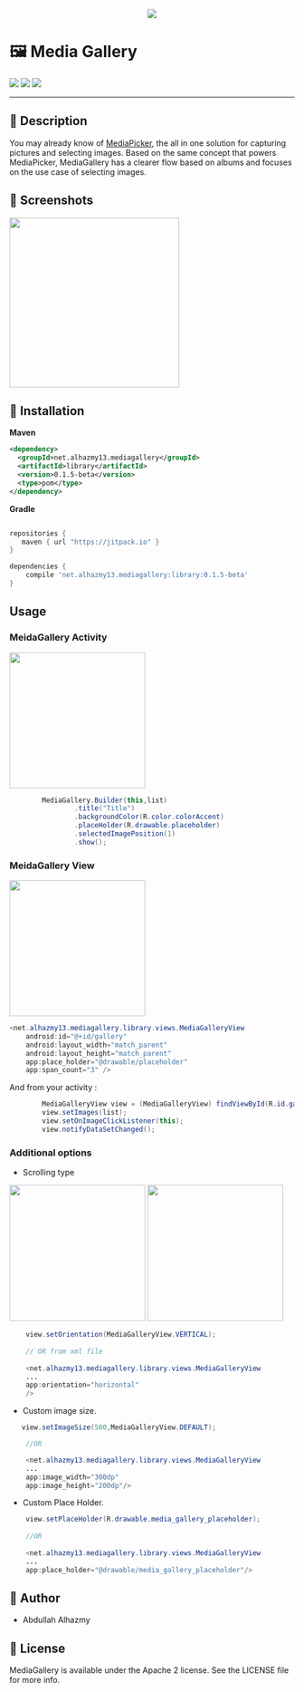 <p align="center">
  <img src="https://cloud.githubusercontent.com/assets/4659608/22895545/f12d3986-f22d-11e6-81b4-dc5376fb76dd.png" >
</p>


# 🖼 Media Gallery
![](https://img.shields.io/badge/Platform-Android-brightgreen.svg)
![](https://img.shields.io/hexpm/l/plug.svg)
![](https://img.shields.io/badge/version-0.1.4_beta-blue.svg)

------
## 📝 Description

You may already know of [MediaPicker](https://github.com/alhazmy13/MediaPicker), the all in one solution for capturing pictures and selecting images. Based on the same concept that powers MediaPicker, MediaGallery has a clearer flow based on albums and focuses on the use case of selecting images.

## 📱 Screenshots 
<img src="https://cloud.githubusercontent.com/assets/4659608/22867461/c77d039e-f199-11e6-8be6-027ae6e7af75.gif" width="300" align="center">


## 🔧 Installation

**Maven**

```xml
<dependency>
  <groupId>net.alhazmy13.mediagallery</groupId>
  <artifactId>library</artifactId>
  <version>0.1.5-beta</version>
  <type>pom</type>
</dependency>
```


**Gradle**

```gradle

repositories {
   maven { url "https://jitpack.io" }
}

dependencies {
	compile 'net.alhazmy13.mediagallery:library:0.1.5-beta'
}
```

## Usage

### MeidaGallery Activity  
<img width="240" src="https://cloud.githubusercontent.com/assets/4659608/22868150/8e43286a-f1a3-11e6-909f-a351ee4e04cc.png" align="center">

```java
        MediaGallery.Builder(this,list)
                .title("Title")
                .backgroundColor(R.color.colorAccent)
                .placeHolder(R.drawable.placeholder)
                .selectedImagePosition(1)
                .show();
```



### MeidaGallery View
<img width="240"  src="https://cloud.githubusercontent.com/assets/4659608/22868151/8e4488b8-f1a3-11e6-819c-8ce420f806ea.png">

 
```java
<net.alhazmy13.mediagallery.library.views.MediaGalleryView
    android:id="@+id/gallery"
    android:layout_width="match_parent"
    android:layout_height="match_parent"
    app:place_holder="@drawable/placeholder"
    app:span_count="3" />

```

And from your activity :

```java
        MediaGalleryView view = (MediaGalleryView) findViewById(R.id.gallery);
        view.setImages(list);
        view.setOnImageClickListener(this);
        view.notifyDataSetChanged();

```

### Additional options

* Scrolling type 

<img width="240" src="https://cloud.githubusercontent.com/assets/4659608/23334317/1dce4f56-fbad-11e6-90b1-bed0044c03c3.gif">
<img width="240" src="https://cloud.githubusercontent.com/assets/4659608/23334316/1dcd9d2c-fbad-11e6-99e2-3f51f8793a84.gif">



```java
	view.setOrientation(MediaGalleryView.VERTICAL);
	
	// OR from xml file
	
	<net.alhazmy13.mediagallery.library.views.MediaGalleryView
	...
	app:orientation="horizontal"
	/>

```

* Custom image size.

```java
   view.setImageSize(500,MediaGalleryView.DEFAULT);

	//OR

	<net.alhazmy13.mediagallery.library.views.MediaGalleryView
	...
    app:image_width="300dp"
    app:image_height="200dp"/>
```

* Custom Place Holder.

```java
	view.setPlaceHolder(R.drawable.media_gallery_placeholder);
	
	//OR
	
	<net.alhazmy13.mediagallery.library.views.MediaGalleryView
	...
    app:place_holder="@drawable/media_gallery_placeholder"/>
```

## 👤 Author

* Abdullah Alhazmy

## 📄 License

MediaGallery is available under the Apache 2 license. See the LICENSE file for more info.

